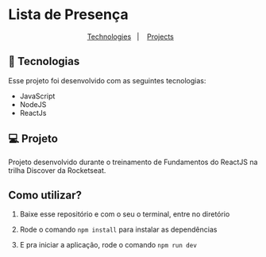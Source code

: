 # Lista de Presença 

<p align="center">
  <a href="#-tecnologias">Technologies</a>&nbsp;&nbsp;&nbsp;|&nbsp;&nbsp;&nbsp;
  <a href="#-projeto">Projects</a>&nbsp;&nbsp;&nbsp;
</p>


## 🚀 Tecnologias

Esse projeto foi desenvolvido com as seguintes tecnologias:

- JavaScript
- NodeJS
- ReactJs

## 💻 Projeto

Projeto desenvolvido durante o treinamento de Fundamentos do ReactJS na trilha Discover da Rocketseat.


## Como utilizar?

1. Baixe esse repositório e com o seu o terminal, entre no diretório

2. Rode o comando `npm install` para instalar as dependências

3. E pra iniciar a aplicação, rode o comando `npm run dev` 

